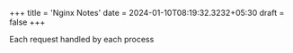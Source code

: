 +++
title = 'Nginx Notes'
date  = 2024-01-10T08:19:32.3232+05:30
draft = false
+++


Each request handled by each process